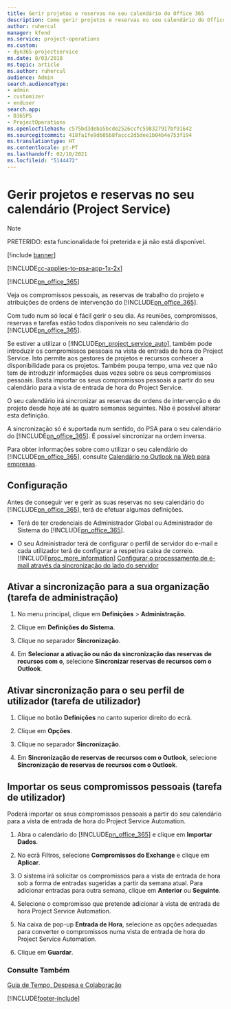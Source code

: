 ```yaml
---
title: Gerir projetos e reservas no seu calendário do Office 365
description: Como gerir projetos e reservas no seu calendário do Office 365
author: ruhercul
manager: kfend
ms.service: project-operations
ms.custom:
- dyn365-projectservice
ms.date: 8/03/2018
ms.topic: article
ms.author: ruhercul
audience: Admin
search.audienceType:
- admin
- customizer
- enduser
search.app:
- D365PS
- ProjectOperations
ms.openlocfilehash: c575bd3deba5bcde2526ccfc598327917bf91642
ms.sourcegitcommit: 418fa1fe9d605b8faccc2d5dee1b04b4e753f194
ms.translationtype: HT
ms.contentlocale: pt-PT
ms.lasthandoff: 02/10/2021
ms.locfileid: "5144472"
---
```

# <a name="manage-projects-and-bookings-in-your-calendar-project-service"></a>Gerir projetos e reservas no seu calendário (Project Service)

> [!Note]
> PRETERIDO: esta funcionalidade foi preterida e já não está disponível.

[!include [banner](../includes/psa-now-project-operations.md)]

[!INCLUDE[cc-applies-to-psa-app-1x-2x](../includes/cc-applies-to-psa-app-1x-2x.md)]

[!INCLUDE[pn_office_365](../includes/pn-office-365.md)] 

Veja os compromissos pessoais, as reservas de trabalho do projeto e atribuições de ordens de intervenção do [!INCLUDE[pn_office_365](../includes/pn-office-365.md)].  
  
 Com tudo num só local é fácil gerir o seu dia. As reuniões, compromissos, reservas e tarefas estão todos disponíveis no seu calendário do [!INCLUDE[pn_office_365](../includes/pn-office-365.md)].  
  
 Se estiver a utilizar o [!INCLUDE[pn_project_service_auto](../includes/pn-project-service-auto.md)], também pode introduzir os compromissos pessoais na vista de entrada de hora do Project Service. Isto permite aos gestores de projetos e recursos conhecer a disponibilidade para os projetos. Também poupa tempo, uma vez que não tem de introduzir informações duas vezes sobre os seus compromissos pessoais. Basta importar os seus compromissos pessoais a partir do seu calendário para a vista de entrada de hora do Project Service.  
  
 O seu calendário irá sincronizar as reservas de ordens de intervenção e do projeto desde hoje até às quatro semanas seguintes. Não é possível alterar esta definição.  
  
 A sincronização só é suportada num sentido, do PSA para o seu calendário do [!INCLUDE[pn_office_365](../includes/pn-office-365.md)]. É possível sincronizar na ordem inversa. 
  
 Para obter informações sobre como utilizar o seu calendário do [!INCLUDE[pn_office_365](../includes/pn-office-365.md)], consulte [Calendário no Outlook na Web para empresas](https://support.office.com/article/Calendar-in-Outlook-on-the-web-for-business-5219c457-d1fe-4c2f-9032-1a816b88e936).  
  
## <a name="setup"></a>Configuração  
 Antes de conseguir ver e gerir as suas reservas no seu calendário do [!INCLUDE[pn_office_365](../includes/pn-office-365.md)], terá de efetuar algumas definições.  
  
- Terá de ter credenciais de Administrador Global ou Administrador de Sistema do [!INCLUDE[pn_office_365](../includes/pn-office-365.md)].  
  
- O seu Administrador terá de configurar o perfil de servidor do e-mail e cada utilizador terá de configurar a respetiva caixa de correio. [!INCLUDE[proc_more_information](../includes/proc-more-information.md)] [Configurar o processamento de e-mail através da sincronização do lado do servidor](https://docs.microsoft.com/dynamics365/customerengagement/on-premises/admin/set-up-server-side-synchronization-of-email-appointments-contacts-and-tasks)  
  
## <a name="turn-on-synchronization-for-your-organization-admin-task"></a>Ativar a sincronização para a sua organização (tarefa de administração)  
  
1.  No menu principal, clique em **Definições** > **Administração**.  
  
2.  Clique em **Definições do Sistema**.  
  
3.  Clique no separador **Sincronização**.  
  
4.  Em **Selecionar a ativação ou não da sincronização das reservas de recursos com o**, selecione **Sincronizar reservas de recursos com o Outlook**.  
  
## <a name="turn-on-synchronization-for-your-user-profile-user-task"></a>Ativar sincronização para o seu perfil de utilizador (tarefa de utilizador)  
  
1.  Clique no botão **Definições** no canto superior direito do ecrã.  
  
2.  Clique em **Opções**.  
  
3.  Clique no separador **Sincronização**.  
  
4.  Em **Sincronização de reservas de recursos com o Outlook**, selecione **Sincronização de reservas de recursos com o Outlook**.  
  
## <a name="import-your-personal-appointments-user-task"></a>Importar os seus compromissos pessoais (tarefa de utilizador)  
 Poderá importar os seus compromissos pessoais a partir do seu calendário para a vista de entrada de hora do Project Service Automation.  
  
1. Abra o calendário do [!INCLUDE[pn_office_365](../includes/pn-office-365.md)] e clique em **Importar Dados**.  
  
2. No ecrã Filtros, selecione **Compromissos do Exchange** e clique em **Aplicar**.  
  
3. O sistema irá solicitar os compromissos para a vista de entrada de hora sob a forma de entradas sugeridas a partir da semana atual. Para adicionar entradas para outra semana, clique em **Anterior** ou **Seguinte**.  
  
4. Selecione o compromisso que pretende adicionar à vista de entrada de hora Project Service Automation.  
  
5. Na caixa de pop-up **Entrada de Hora**, selecione as opções adequadas para converter o compromissos numa vista de entrada de hora do Project Service Automation.  
  
6. Clique em **Guardar**.  
  
### <a name="see-also"></a>Consulte Também  
 [Guia de Tempo, Despesa e Colaboração](../psa/time-expense-collaboration-guide.md)


[!INCLUDE[footer-include](../includes/footer-banner.md)]